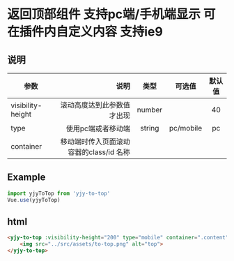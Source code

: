 # 返回顶部组件 支持pc端/手机端显示 可在插件内自定义内容 支持ie9

## 说明
| 参数               | 说明                                   |  类型             | 可选值    | 默认值 |
| -------------------| -------------------------:             | :----:           |:----:     | :----: |
| visibility-height  |  滚动高度达到此参数值才出现             |   number         |           | 40     |
| type               |  使用pc端或者移动端                     |   string         |pc/mobile  |  pc    |
| container          | 移动端时传入页面滚动容器的class/id 名称 |                  |           |        |

## Example

```js
import yjyToTop from 'yjy-to-top'
Vue.use(yjyToTop)
```
## html
```HTML
<yjy-to-top :visibility-height="200" type="mobile" container=".content">
    <img src="../src/assets/to-top.png" alt="top">
</yjy-to-top>

```

